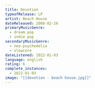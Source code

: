 ```yaml
---
title: Devotion
typeofRelease: LP
artist: Beach House
dateReleased: 2008-02-26
primaryMusicGenre:
  - dream pop
  - indie pop
secondaryMusicGenre:
  - neo-psychedelia
  - slowcore
dateListened: 2022-01-03
language: english
rating: 6
complete_instances:
  - 2022-01-03
image: "[[devotion - beach house.jpg]]"
---
```

